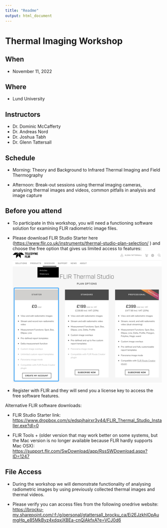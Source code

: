 ```yaml
---
title: "Readme"
output: html_document
---
```


# Thermal Imaging Workshop

## When
- November 11, 2022

## Where
- Lund University

## Instructors
- Dr. Dominic McCafferty
- Dr. Andreas Nord
- Dr. Joshua Tabh
- Dr. Glenn Tattersall

## Schedule

- Morning: Theory and Background to Infrared Thermal Imaging and Field Thermography

- Afternoon: Break-out sessions using thermal imaging cameras, analysing thermal images and videos, common pitfalls in analysis and image capture


## Before you attend

- To participate in this workshop, you will need a functioning software solution for examining FLIR radiometric image files.

- Please download FLIR Studio Starter here (https://www.flir.co.uk/instruments/thermal-studio-plan-selection/
) and choose the free option that gives us limited access to features:
![Teledyne Flir Website](img/FLIR_Studio_Screenshot.png)


- Register with FLIR and they will send you a license key to access the free software features. 


Alternative FLIR software downloads:
- FLIR Studio Starter link:
https://www.dropbox.com/s/edspjhairxr3y44/FLIR_Thermal_Studio_Installer.exe?dl=0 

- FLIR Tools + (older version that may work better on some systems, but the Mac version is no longer available because FLIR hardly supports Mac OSX): 
https://support.flir.com/SwDownload/app/RssSWDownload.aspx?ID=1247


## File Access

- During the workshop we will demonstrate functionality of analysing radiometric images by using previously collected thermal images and thermal videos.

- Please verify you can access files from the following onedrive website:
https://brocku-my.sharepoint.com/:f:/g/personal/gtattersall_brocku_ca/Ei2EJzkhlOpAumgHp_e85MkByz4xdqxjXBEa-cnQiAkfxA?e=VCJ0d6




